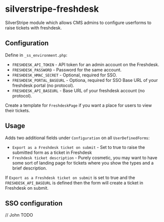 # silverstripe-freshdesk

SilverStripe module which allows CMS admins to configure userforms to raise tickets with freshdesk.

## Configuration

Define in `_ss_environment.php`:
* `FRESHDESK_API_TOKEN` - API token for an admin account on the Freshdesk.
* `FRESHDESK_PASSWORD` - Password for the same account.
* `FRESHDESK_HMAC_SECRET` - Optional, required for SSO.
* `FRESHDESK_PORTAL_BASEURL` - Optiona, required for SSO Base URL of your freshdesk portal (no protocol).
* `FRESHDESK_API_BASEURL` - Base URL of your freshdesk account (no protocol).

Create a template for `FreshdeskPage` if you want a place for users to view their tickets.

## Usage

Adds two additional fields under `Configuration` on all `UserDefinedForms`:
* `Export as a Freshdesk ticket on submit` - Set to true to raise the submitted form as a ticket in Freshdesk
* `Freshdesk ticket description` - Purely cosmetic, you may want to have some sort of landing page for tickets where you show the types and a brief description.

If `Export as a Freshdesk ticket on submit` is set to true and the `FRESHDESK_API_BASEURL` is defined then the form will create a ticket in Freshdesk on submit.

## SSO configuration

// John TODO
